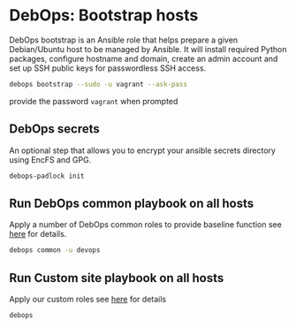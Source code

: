 # DebOps: Bootstrap hosts

DebOps bootstrap is an Ansible role that helps prepare a given Debian/Ubuntu host to be managed by Ansible. It will install required Python packages, configure hostname and domain, create an admin account and set up SSH public keys for passwordless SSH access.

```bash
debops bootstrap --sudo -u vagrant --ask-pass
```

provide the password `vagrant` when prompted

## DebOps secrets

An optional step that allows you to encrypt your ansible secrets directory using EncFS and GPG.

```bash
debops-padlock init
```

## Run DebOps common playbook on all hosts

Apply a number of DebOps common roles to provide baseline function see [here](https://github.com/debops/debops-playbooks/blob/master/playbooks/common.yml) for details.

```bash
debops common -u devops
```

## Run Custom site playbook on all hosts

Apply our custom roles see [here](ansible/playbooks) for details

```bash
debops
```
